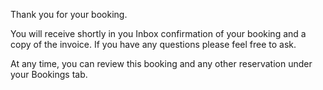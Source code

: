 Thank you for your booking. 

You will receive shortly in you Inbox confirmation of your booking and a copy of the invoice. If you have any questions please feel free to ask. 

At any time, you can review this booking and any other reservation under your Bookings tab.